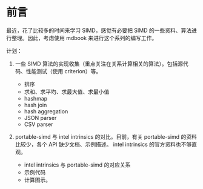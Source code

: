 
# 前言

最近，花了比较多的时间来学习 SIMD，感觉有必要把 SIMD 的一些资料、算法进行整理。因此，考虑使用 mdbook 来进行这个系列的编写工作。

计划：
1. 一些 SIMD 算法的实现收集（重点关注在关系计算相关的算法）。包括源代码、性能测试（使用 criterion）等。
   - 排序
   - 求和、求平均、求最大值、求最小值
   - hashmap
   - hash join
   - hash aggregation
   - JSON parser
   - CSV parser

2. portable-simd 与 intel intrinsics 的对比。目前，有关 portable-simd 的资料比较少，各个 API 缺少文档、示例描述。
   intel intrinsics 的官方资料也不够直观。
   - intel intrinsics 与 portable-simd 的对应关系
   - 示例代码
   - 计算图示。